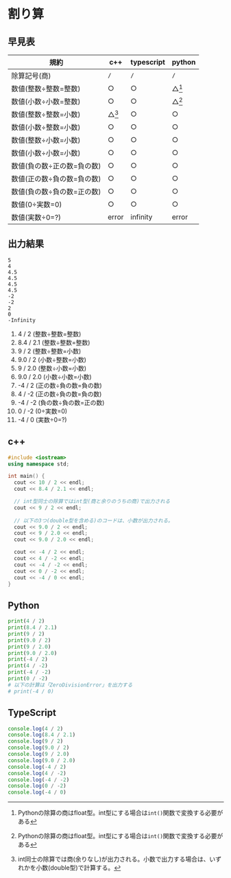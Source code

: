 # 割り算

## 早見表

|規約                    |c++    |typescript|python|
|------------------------|-------|----------|------|
|除算記号(商)             |`/`    |`/`       |`/`  |
|数値(整数÷整数=整数)      |○     |○         |△[^1]|
|数値(小数÷小数=整数)      |○     |○         |△[^1]|
|数値(整数÷整数=小数)      |△[^2]|○         |○     |
|数値(小数÷整数=小数)      |○     |○         |○     |
|数値(整数÷小数=小数)      |○     |○         |○     |
|数値(小数÷小数=小数)      |○     |○         |○     |
|数値(負の数÷正の数=負の数)|○      |○         |○     |
|数値(正の数÷負の数=負の数)|○      |○         |○     |
|数値(負の数÷負の数=正の数)|○      |○         |○     |
|数値(0÷実数=0)           |○      |○         |○     |
|数値(実数÷0=?)           |error  |infinity  |error |

[^1]: Pythonの除算の商はfloat型。int型にする場合は`int()`関数で変換する必要がある
[^2]: int同士の除算では商(余りなし)が出力される。小数で出力する場合は、いずれかを小数(double型)で計算する。

## 出力結果

```
5
4
4.5
4.5
4.5
4.5
-2
-2
2
0
-Infinity
```

1. 4 / 2 (整数÷整数=整数)
2. 8.4 / 2.1 (整数÷整数=整数)
3. 9 / 2 (整数÷整数=小数)
4. 9.0 / 2 (小数÷整数=小数)
5. 9 / 2.0 (整数÷小数=小数)
6. 9.0 / 2.0 (小数÷小数=小数)
7. -4 / 2 (正の数÷負の数=負の数)
8. 4 / -2 (正の数÷負の数=負の数)
9. -4 / -2 (負の数÷負の数=正の数)
10. 0 / -2 (0÷実数=0)
11. -4 / 0 (実数÷0=?)

## c++

```c++
#include <iostream>
using namespace std;

int main() {
  cout << 10 / 2 << endl;
  cout << 8.4 / 2.1 << endl;

  // int型同士の除算ではint型(商と余りのうちの商)で出力される
  cout << 9 / 2 << endl;
  
  // 以下の3つ(double型を含める)のコードは、小数が出力される。
  cout << 9.0 / 2 << endl;
  cout << 9 / 2.0 << endl;
  cout << 9.0 / 2.0 << endl;

  cout << -4 / 2 << endl;
  cout << 4 / -2 << endl;
  cout << -4 / -2 << endl;
  cout << 0 / -2 << endl;
  cout << -4 / 0 << endl;
}
```

## Python

```python
print(4 / 2)
print(8.4 / 2.1)
print(9 / 2)
print(9.0 / 2)
print(9 / 2.0)
print(9.0 / 2.0)
print(-4 / 2)
print(4 / -2)
print(-4 / -2)
print(0 / -2)
# 以下の計算は「ZeroDivisionError」を出力する
# print(-4 / 0)

```

## TypeScript

```ts
console.log(4 / 2)
console.log(8.4 / 2.1)
console.log(9 / 2)
console.log(9.0 / 2)
console.log(9 / 2.0)
console.log(9.0 / 2.0)
console.log(-4 / 2)
console.log(4 / -2)
console.log(-4 / -2)
console.log(0 / -2)
console.log(-4 / 0)
```